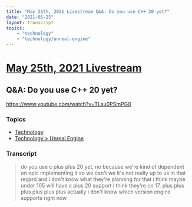 ```yaml
---
title: "May 25th, 2021 Livestream Q&A: Do you use C++ 20 yet?"
date: "2021-05-25"
layout: transcript
topics:
    - "technology"
    - "technology/unreal-engine"
---
```

# [May 25th, 2021 Livestream](../2021-05-25.md)
## Q&A: Do you use C++ 20 yet?
https://www.youtube.com/watch?v=TLsu0PSmPG0

### Topics
* [Technology](../topics/technology.md)
* [Technology > Unreal Engine](../topics/technology/unreal-engine.md)

### Transcript

> do you use c plus plus 20 yet, no because we're kind of dependent on epic implementing it so we can't we it's not really up to us in that regard and i don't know what they're planning for that i think maybe under 105 will have c plus 20 support i think they're on 17. plus plus plus plus plus plus actually i don't know which version engine supports right now
